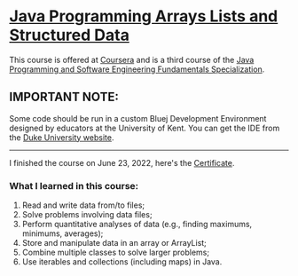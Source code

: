 # [Java Programming Arrays Lists and Structured Data](https://www.coursera.org/learn/java-programming-arrays-lists-data)

This course is offered at [Coursera](https://www.coursera.org/) and is a third course of the [Java Programming and Software Engineering Fundamentals Specialization](https://www.coursera.org/specializations/java-programming).

## IMPORTANT NOTE:

Some code should be run in a custom Bluej Development Environment designed by educators at the University of Kent. You can get the IDE from the [Duke University website](https://www.dukelearntoprogram.com//downloads/bluej.php?course=2).

---

I finished the course on June 23, 2022, here's the [Certificate](https://coursera.org/share/023f89ad31ec8430e0ef9c0fb9019afa).

### What I learned in this course:
1. Read and write data from/to files;
2. Solve problems involving data files;
3. Perform quantitative analyses of data (e.g., finding maximums, minimums, averages); 
4. Store and manipulate data in an array or ArrayList;
5. Combine multiple classes to solve larger problems;
6. Use iterables and collections (including maps) in Java.
